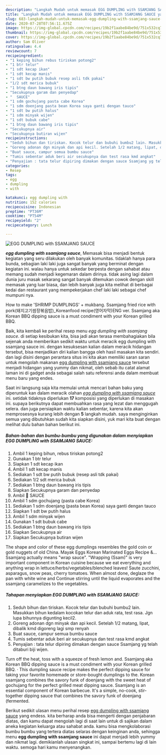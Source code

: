 ```yaml
---
description: "Langkah Mudah untuk memasak EGG DUMPLING with SSAMJANG SAUCE yang Bisa Manjain Lidah"
title: "Langkah Mudah untuk memasak EGG DUMPLING with SSAMJANG SAUCE yang Bisa Manjain Lidah"
slug: 683-langkah-mudah-untuk-memasak-egg-dumpling-with-ssamjang-sauce-yang-bisa-manjain-lidah
date: 2020-07-28T07:56:11.675Z
image: https://img-global.cpcdn.com/recipes/19b2f1aabe84be9d/751x532cq70/egg-dumpling-with-ssamjang-sauce-foto-resep-utama.jpg
thumbnail: https://img-global.cpcdn.com/recipes/19b2f1aabe84be9d/751x532cq70/egg-dumpling-with-ssamjang-sauce-foto-resep-utama.jpg
cover: https://img-global.cpcdn.com/recipes/19b2f1aabe84be9d/751x532cq70/egg-dumpling-with-ssamjang-sauce-foto-resep-utama.jpg
author: Sam Oliver
ratingvalue: 4.4
reviewcount: 7
recipeingredient:
- "1 keping bihun rebus tiriskan potong2"
- "1 btr telur"
- "1 sdt kecap ikan"
- "1 sdt kecap manis"
- "1 sdt bw putih bubuk resep asli tdk pakai"
- "1/2 sdt merica bubuk"
- "1 btng daun bawang iris tipis"
- "Secukupnya garam dan penyedap"
- "  SAUCE"
- "1 sdm gochujang pasta cabe Korea"
- "1 sdm doenjang pasta bean Korea saya ganti dengan tauco"
- "1 sdt bw putih halus"
- "1 sdm minyak wijen"
- "1 sdt bubuk cabe"
- "1 btng daun bawang iris tipis"
- "Secukupnya air"
- "Secukupnya butiran wijen"
recipeinstructions:
- "Seduh bihun dan tiriskan. Kocok telur dan bubuhi bumbu2 lain. Masukkan bihun kedalam kocokan telur dan aduk rata, test rasa. Jgn lupa bihunnya digunting kecil2."
- "Goreng adonan dgn minyak dan api kecil. Setelah 1/2 matang, lipat, dibalik kmd digoreng lagi smp renyah"
- "Buat sauce, campur semua bumbu sauce"
- "Tumis sebentar aduk beri air secukupnya dan test rasa kmd angkat"
- "Penyajian : tata telur dipiring dimakan dengan sauce Ssamjang yg telah ditaburi biji wijen."
categories:
- Resep
tags:
- egg
- dumpling
- with

katakunci: egg dumpling with 
nutrition: 152 calories
recipecuisine: Indonesian
preptime: "PT36M"
cooktime: "PT54M"
recipeyield: "2"
recipecategory: Lunch

---
```



![EGG DUMPLING with SSAMJANG SAUCE](https://img-global.cpcdn.com/recipes/19b2f1aabe84be9d/751x532cq70/egg-dumpling-with-ssamjang-sauce-foto-resep-utama.jpg)

<b><i>egg dumpling with ssamjang sauce</i></b>, Memasak bisa menjadi bentuk kegiatan yang seru dilakukan oleh banyak komunitas. tidaklah hanya para bunda, sebagian laki laki juga sangat banyak yang berminat dengan kegiatan ini. walau hanya untuk sekedar berpesta dengan sahabat atau memang sudah menjadi kegemaran dalam dirinya. tidak asing lagi dalam dunia juru masak sekarang sangat banyak ditemukan cowok dengan skill memasak yang luar biasa, dan lebih banyak juga kita melihat di berbagai kedai dan restaurant yang mempekerjakan chef laki laki sebagai chef mumpuni nya.

How to make &#39;SHRIMP DUMPLINGS&#39; + mukbang. Ssamjang fried rice with pork(돼지고기쌈장볶음밥)_Koreanfood recipe(영어자막)ENG ver. Ssamjang aka Korean BBQ dipping sauce is a must condiment with your Korean grilled BBQ.

Baik, kita kembali ke perihal resep menu <i>egg dumpling with ssamjang sauce</i>. di setiap kesibukan kita, bisa jadi akan terasa membahagiakan bila sejenak anda memberikan sedikit waktu untuk meracik egg dumpling with ssamjang sauce ini. dengan kesuksesan kalian dalam meracik hidangan tersebut, bisa menjadikan diri kalian bangga oleh hasil masakan kita sendiri. dan lagi disini dengan perantara situs ini kita akan memiliki saran saran untuk mengolah makanan <u>egg dumpling with ssamjang sauce</u> tersebut menjadi hidangan yang yummy dan nikmat, oleh sebab itu catat alamat laman ini di gadget anda sebagai salah satu referensi anda dalam membuat menu baru yang endes.


Saat ini langsung saja kita memulai untuk mencari bahan baku yang diperuntuk kan dalam meracik olahan <u><i>egg dumpling with ssamjang sauce</i></u> ini. setidak tidaknya diperlukan <b>17</b> komposisi yang diperlukan di masakan ini. supaya berikutnya dapat membuahkan rasa yang lezat dan menggugah selera. dan juga persiapkan waktu kalian sebentar, karena kita akan memprosesnya kurang lebih dengan <b>5</b> langkah mudah. saya menginginkan semua yang dibutuhkan sudah kita siapkan disini, yuk mari kita buat dengan melihat dulu bahan bahan berikut ini.

<!--inarticleads1-->

##### Bahan-bahan dan bumbu-bumbu yang digunakan dalam menyiapkan EGG DUMPLING with SSAMJANG SAUCE:

1. Ambil 1 keping bihun, rebus tiriskan potong2
1. Gunakan 1 btr telur
1. Siapkan 1 sdt kecap ikan
1. Ambil 1 sdt kecap manis
1. Sediakan 1 sdt bw putih bubuk (resep asli tdk pakai)
1. Sediakan 1/2 sdt merica bubuk
1. Sediakan 1 btng daun bawang iris tipis
1. Siapkan Secukupnya garam dan penyedap
1. Ambil  🍯 SAUCE
1. Ambil 1 sdm gochujang (pasta cabe Korea)
1. Sediakan 1 sdm doenjang (pasta bean Korea) saya ganti dengan tauco
1. Siapkan 1 sdt bw putih halus
1. Ambil 1 sdm minyak wijen
1. Gunakan 1 sdt bubuk cabe
1. Sediakan 1 btng daun bawang iris tipis
1. Siapkan Secukupnya air
1. Siapkan Secukupnya butiran wijen


The shape and color of these egg dumplings resembles the gold coin or gold nuggets of old China. Mayak Eggs Korean Marinated Eggs Recipe &amp;… Ssamjang actually means &#34;wrap sauce&#34;. &#34;Wrapping (Ssam)&#34; is very important component in Korean cuisine because we eat everything and anything wrap in lettuce/herbs/vegetables/blenched leaves! Saute zucchini, asparagus, snow peas, cherry tomatoes. When almost done, deglaze the pan with white wine and Continue stirring until the liquid evaporates and the ssamjang caramelizes to the vegetables. 

<!--inarticleads2-->

##### Tahapan menyiapkan EGG DUMPLING with SSAMJANG SAUCE:

1. Seduh bihun dan tiriskan. Kocok telur dan bubuhi bumbu2 lain. Masukkan bihun kedalam kocokan telur dan aduk rata, test rasa. Jgn lupa bihunnya digunting kecil2.
1. Goreng adonan dgn minyak dan api kecil. Setelah 1/2 matang, lipat, dibalik kmd digoreng lagi smp renyah
1. Buat sauce, campur semua bumbu sauce
1. Tumis sebentar aduk beri air secukupnya dan test rasa kmd angkat
1. Penyajian : tata telur dipiring dimakan dengan sauce Ssamjang yg telah ditaburi biji wijen.


Turn off the heat, toss with a squeeze of fresh lemon and. Ssamjang aka Korean BBQ dipping sauce is a must condiment with your Korean grilled BBQ. · This dumpling sauce recipe makes the perfect dipping sauce for taking your favorite homemade or store-bought dumplings to the. Korean ssamjang combines the savory funk of doenjang with the sweet heat of gochujang for the perfect grilled meat dipping sauce. Ssamjang is an essential component of Korean barbecue. It&#39;s a simple, no-cook, stir-together dipping sauce that combines the savory funk of doenjang (fermented. 

Berikut sedikit ulasan menu perihal resep <u>egg dumpling with ssamjang sauce</u> yang endess. kita berharap anda bisa mengerti dengan penjabaran diatas, dan kamu dapat mengolah lagi di saat lain untuk di sajikan dalam aneka kegiatan keluarga atau sahabat anda. kamu bisa mengkolaborasi bumbu bumbu yang tertera diatas selaras dengan keinginan anda, sehingga menu <b>egg dumpling with ssamjang sauce</b> ini dapat menjadi lebih yummy dan nikmat lagi. demikianlah ulasan singkat ini, sampai bertemu lagi di lain waktu. semoga hari kamu menyenangkan.
